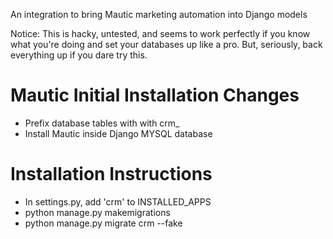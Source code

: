 An integration to bring Mautic marketing automation into Django models

Notice: This is hacky, untested, and seems to work perfectly if you know what you're doing and set your databases up like a pro. But, seriously, back everything up if you dare try this.

# Mautic Initial Installation Changes
- Prefix database tables with with crm_
- Install Mautic inside Django MYSQL database

# Installation Instructions
- In settings.py, add 'crm' to INSTALLED_APPS
- python manage.py makemigrations
- python manage.py migrate crm --fake
